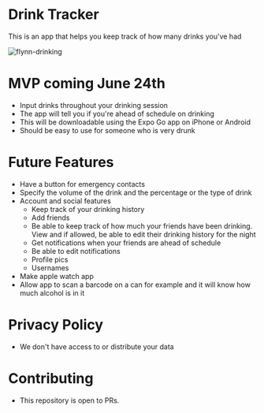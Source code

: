 # Drink Tracker

This is an app that helps you keep track of how many drinks you've had

![flynn-drinking](https://github.com/EricNavar/drink-tracker/assets/32403644/d6d8083a-7a2d-419a-95a4-e3be0fffd57f)

# MVP coming June 24th

- Input drinks throughout your drinking session
- The app will tell you if you're ahead of schedule on drinking
- This will be downloadable using the Expo Go app on iPhone or Android 
- Should be easy to use for someone who is very drunk

# Future Features

- Have a button for emergency contacts
- Specify the volume of the drink and the percentage or the type of drink
- Account and social features
    - Keep track of your drinking history
    - Add friends
    - Be able to keep track of how much your friends have been drinking. View and if allowed, be able to edit their drinking history for the night
    - Get notifications when your friends are ahead of schedule
    - Be able to edit notifications
    - Profile pics
    - Usernames
- Make apple watch app
- Allow app to scan a barcode on a can for example and it will know how much alcohol is in it

# Privacy Policy

- We don't have access to or distribute your data

# Contributing

- This repository is open to PRs.
